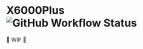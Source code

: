 # X6000Plus ![GitHub Workflow Status](https://img.shields.io/github/actions/workflow/status/ExtremeXT/X6000Plus/main.yml?branch=master&logo=github&style=for-the-badge)

🚧 WIP 🚧